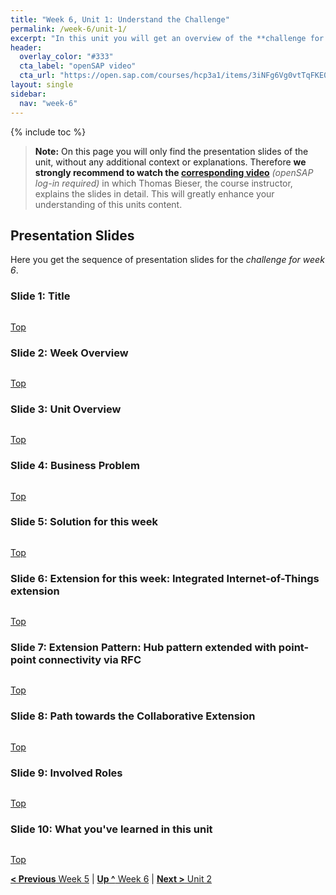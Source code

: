 ```yaml
---
title: "Week 6, Unit 1: Understand the Challenge"
permalink: /week-6/unit-1/
excerpt: "In this unit you will get an overview of the **challenge for week 6**"
header:
  overlay_color: "#333"
  cta_label: "openSAP video"
  cta_url: "https://open.sap.com/courses/hcp3a1/items/3iNFg6Vg0vtTqFKE0bFbgh"
layout: single
sidebar:
  nav: "week-6"
---
```


<a name="top-1"/><a name="top-2"/><a name="top-3"/><a name="top-4"/><a name="top-5"/><a name="top-6"/><a name="top-7"/><a name="top-8"/><a name="top-9"/><a name="top-10"/>

{% include toc %}

> **Note:** On this page you will only find the presentation slides of the unit, without any additional context or explanations. Therefore **we strongly recommend to watch the [corresponding video](https://open.sap.com/courses/hcp3a1/items/3iNFg6Vg0vtTqFKE0bFbgh)** _(openSAP log-in required)_ in which Thomas Bieser, the course instructor, explains the slides in detail. This will greatly enhance your understanding of this units content.


## Presentation Slides

Here you get the sequence of presentation slides for the _challenge for week 6_.

### Slide 1: Title
<img src="./images/Slide1.JPG" alt=""/>

[Top](#top-1)

### Slide 2: Week Overview
<img src="./images/Slide2.JPG" alt=""/>

[Top](#top-2)

### Slide 3: Unit Overview
<img src="./images/Slide3.JPG" alt=""/>

[Top](#top-3)

### Slide 4: Business Problem
<img src="./images/Slide4.JPG" alt=""/>

[Top](#top-4)

### Slide 5: Solution for this week
<img src="./images/Slide5.JPG" alt=""/>

[Top](#top-5)

### Slide 6: Extension for this week: Integrated Internet-of-Things extension
<img src="./images/Slide6.JPG" alt=""/>

[Top](#top-6)

### Slide 7: Extension Pattern: Hub pattern extended with point-point connectivity via RFC
<img src="./images/Slide7.JPG" alt=""/>

[Top](#top-7)

### Slide 8: Path towards the Collaborative Extension
<img src="./images/Slide8.JPG" alt=""/>

[Top](#top-8)

### Slide 9: Involved Roles
<img src="./images/Slide9.JPG" alt=""/>

[Top](#top-9)

### Slide 10: What you've learned in this unit
<img src="./images/Slide10.JPG" alt=""/>

[Top](#top-10)

[**< Previous** Week 5](../../week-5/) | [**Up ^** Week 6](../) | [**Next >** Unit 2](../unit-2/)
